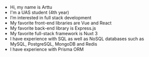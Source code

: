 - Hi, my name is Arttu
- I'm a UAS student (4th year)
- I’m interested in full stack development
- My favorite front-end libraries are Vue and React
- My favorite back-end library is Express.js
- My favorite full-stack framework is Nuxt 3
- I have experience with SQL as well as NoSQL databases such as MySQL, PostgreSQL, MongoDB and Redis
- I have experience with Prisma ORM
